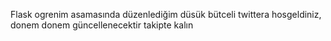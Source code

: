 Flask ogrenim asamasında düzenlediğim düsük bütceli twittera hosgeldiniz, donem donem güncellenecektir takipte kalın
